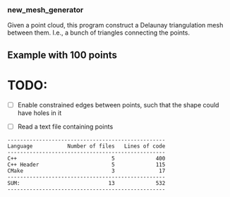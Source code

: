 ### new_mesh_generator

Given a point cloud, this program construct a Delaunay triangulation mesh between them. I.e., a bunch of triangles connecting the points.


## Example with 100 points


# TODO:
- [ ] Enable constrained edges between points, such that the shape could have holes in it
- [ ] Read a text file containing points


```
--------------------------------------------------
Language           Number of files   Lines of code
--------------------------------------------------
C++                              5             400
C++ Header                       5             115
CMake                            3              17
--------------------------------------------------
SUM:                            13             532
--------------------------------------------------
```

